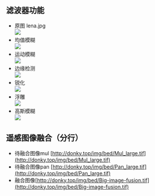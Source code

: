 ## 滤波器功能 ##
- 原图 lena.jpg   
![](http://ww1.sinaimg.cn/large/006B2c7cly1fwpl5x9651j30740740ty.jpg)
- 均值模糊    
  ![](http://ww1.sinaimg.cn/large/006B2c7cly1fwpl88uz13j3074074dg2.jpg)
- 运动模糊    
  ![](http://ww1.sinaimg.cn/large/006B2c7cly1fwpla64ugdj3074074q34.jpg)
- 边缘检测    
  ![](http://ww1.sinaimg.cn/large/006B2c7cly1fwplbcnsi6j307407474y.jpg)
- 锐化    
  ![](http://ww1.sinaimg.cn/large/006B2c7cly1fwplbw96oyj30740740tm.jpg)
- 浮雕    
  ![](http://ww1.sinaimg.cn/large/006B2c7cly1fwplcnpfhcj3074074aap.jpg)
- 高斯模糊   
  ![](http://ww1.sinaimg.cn/large/006B2c7cly1fwplcynbaxj3074074jrl.jpg)
 
## 遥感图像融合（分行） ##
- 待融合图像mul [http://donky.top/img/bed/Mul_large.tif](http://donky.top/img/bed/Mul_large.tif)
- 待融合图像pan [http://donky.top/img/bed/Pan_large.tif](http://donky.top/img/bed/Pan_large.tif)
- 融合图像[http://donky.top/img/bed/Big-image-fusion.tif](http://donky.top/img/bed/Big-image-fusion.tif)
